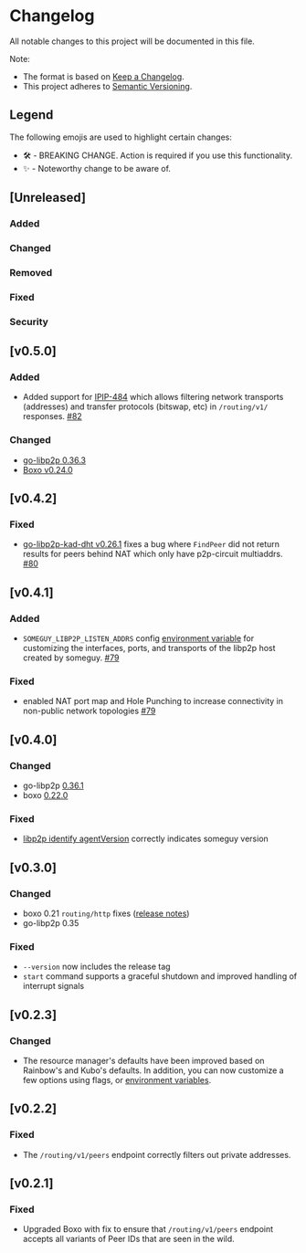# Changelog

All notable changes to this project will be documented in this file.

Note:
* The format is based on [Keep a Changelog](https://keepachangelog.com/en/1.1.0/).
* This project adheres to [Semantic Versioning](https://semver.org/spec/v2.0.0.html).

## Legend
The following emojis are used to highlight certain changes:
* 🛠 - BREAKING CHANGE.  Action is required if you use this functionality.
* ✨ - Noteworthy change to be aware of.

## [Unreleased]

### Added

### Changed

### Removed

### Fixed

### Security

## [v0.5.0]

### Added

- Added support for [IPIP-484](https://github.com/ipfs/specs/pull/484) which allows filtering network transports (addresses) and transfer protocols (bitswap, etc) in `/routing/v1/` responses. [#82](https://github.com/ipfs/someguy/pull/82/)

### Changed

- [go-libp2p 0.36.3](https://github.com/libp2p/go-libp2p/releases/tag/v0.36.3)
- [Boxo v0.24.0](https://github.com/ipfs/boxo/releases/tag/v0.24.0)

## [v0.4.2]

### Fixed

- [go-libp2p-kad-dht v0.26.1](https://github.com/libp2p/go-libp2p-kad-dht/releases/tag/v0.26.1) fixes a bug where `FindPeer` did not return results for peers behind NAT which only have p2p-circuit multiaddrs. [#80](https://github.com/ipfs/someguy/pull/80)

## [v0.4.1]

### Added

- `SOMEGUY_LIBP2P_LISTEN_ADDRS` config [environment variable](./docs/environment-variables.md#someguy_libp2p_listen_addrs) for customizing the interfaces, ports, and transports of the libp2p host created by someguy. [#79](https://github.com/ipfs/someguy/pull/79)

### Fixed

- enabled NAT port map and Hole Punching to increase connectivity in non-public network topologies [#79](https://github.com/ipfs/someguy/pull/79)

## [v0.4.0]

### Changed

- go-libp2p [0.36.1](https://github.com/libp2p/go-libp2p/releases/tag/v0.36.1)
- boxo [0.22.0](https://github.com/ipfs/boxo/releases/tag/v0.22.0)

### Fixed

- [libp2p identify agentVersion](https://github.com/libp2p/specs/blob/master/identify/README.md#agentversion) correctly indicates someguy version

## [v0.3.0]

### Changed

- boxo 0.21 `routing/http` fixes ([release notes](https://github.com/ipfs/boxo/releases/tag/v0.21.0))
- go-libp2p 0.35

### Fixed

- `--version` now includes the release tag
- `start` command supports a graceful shutdown and improved handling of interrupt signals

## [v0.2.3]

### Changed

- The resource manager's defaults have been improved based on Rainbow's and Kubo's defaults. In addition, you can now customize a few options using flags, or [environment variables](./docs/environment-variables.md).

## [v0.2.2]

### Fixed

- The `/routing/v1/peers` endpoint correctly filters out private addresses.

## [v0.2.1]

### Fixed

- Upgraded Boxo with fix to ensure that `/routing/v1/peers` endpoint accepts all variants of Peer IDs that are seen in the wild.

